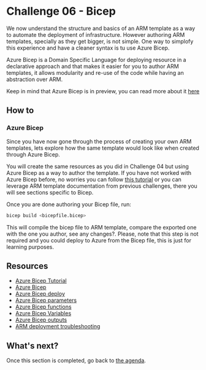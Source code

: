 # Challenge 06 - Bicep

We now understand the structure and basics of an ARM template as a way to automate the deployment of infrastructure. However authoring ARM templates, specially as they get bigger, is not simple. One way to simplofy this experience and have a cleaner syntax is tu use Azure Bicep.

Azure Bicep is a Domain Specific Language for deploying resource in a declarative approach and that makes it easier for you to author ARM templates, it allows modularity and re-use of the code while having an abstraction over ARM.

Keep in mind that Azure Bicep is in preview, you can read more about it [here](https://github.com/Azure/bicep)

## How to

### Azure Bicep

Since you have now gone through the process of creating your own ARM templates, lets explore how the same template would look like when created through Azure Bicep.

You will create the same resources as you did in Challenge 04 but using Azure Bicep as a way to author the template. If you have not worked with Azure Bicep before, no worries you can follow [this tutorial](https://github.com/Azure/bicep/blob/main/docs/tutorial/01-simple-template.md) or you can leverage ARM template documentation from previous challenges, there you will see sections specific to Bicep.

Once you are done authoring your Bicep file, run:

```bash
bicep build <bicepfile.bicep>
```

This will compile the bicep file to ARM template, compare the exported one with the one you author, see any changes?. Please, note that this step is not required and you could deploy to Azure from the Bicep file, this is just for learning purposes.

## Resources

- [Azure Bicep Tutorial](https://github.com/Azure/bicep/blob/main/docs/tutorial/01-simple-template.md)
- [Azure Bicep](https://github.com/Azure/bicep/blob/main/docs/tutorial/01-simple-template.md)
- [Azure Bicep deploy](https://docs.microsoft.com/en-us/azure/azure-resource-manager/templates/bicep-tutorial-create-first-bicep?tabs=azure-powershell#deploy-bicep-file)
- [Azure Bicep parameters](https://docs.microsoft.com/en-us/azure/azure-resource-manager/templates/bicep-tutorial-add-parameters?tabs=azure-powershell)
- [Azure Bicep functions](https://docs.microsoft.com/en-us/azure/azure-resource-manager/templates/bicep-tutorial-add-functions?tabs=azure-powershell)
- [Azure Bicep Variables](https://docs.microsoft.com/en-us/azure/azure-resource-manager/templates/bicep-tutorial-add-variables?tabs=azure-powershell)
- [Azure Bicep outputs](https://docs.microsoft.com/en-us/azure/azure-resource-manager/templates/bicep-tutorial-add-outputs?tabs=azure-powershell)
- [ARM deployment troubleshooting](https://docs.microsoft.com/en-us/azure/azure-resource-manager/templates/common-deployment-errors)

## What's next?

Once this section is completed, go back to [the agenda](../../README.md).
